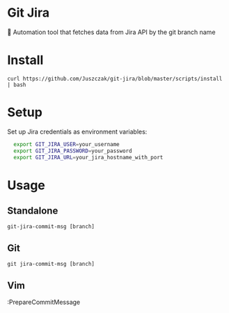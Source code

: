 # Git Jira

🤖 Automation tool that fetches data from Jira API by the git branch name

# Install
```
curl https://github.com/Juszczak/git-jira/blob/master/scripts/install | bash
```

# Setup

Set up Jira credentials as environment variables:

```bash
  export GIT_JIRA_USER=your_username
  export GIT_JIRA_PASSWORD=your_password
  export GIT_JIRA_URL=your_jira_hostname_with_port
```

# Usage

## Standalone

```
git-jira-commit-msg [branch]
```

## Git

```
git jira-commit-msg [branch]
```

## Vim

:PrepareCommitMessage
